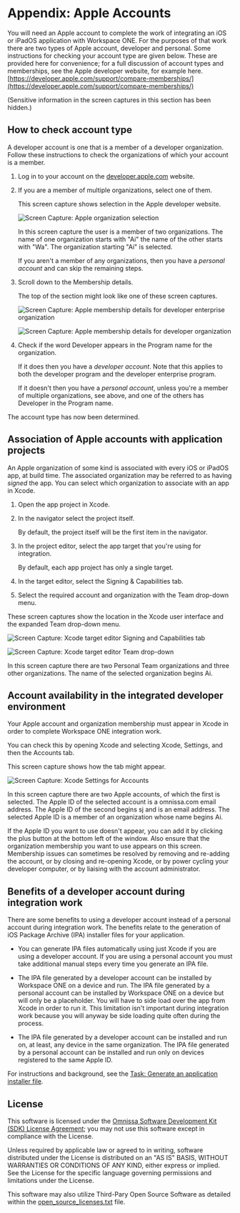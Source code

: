# Appendix: Apple Accounts
You will need an Apple account to complete the work of integrating an iOS or
iPadOS application with Workspace ONE. For the purposes of that work there are
two types of Apple account, developer and personal. Some instructions for
checking your account type are given below. These are provided here for
convenience; for a full discussion of account types and memberships, see the
Apple developer website, for example here.  
[https://developer.apple.com/support/compare-memberships/](https://developer.apple.com/support/compare-memberships/)

(Sensitive information in the screen captures in this section has been hidden.)

## How to check account type
A developer account is one that is a member of a developer organization. Follow
these instructions to check the organizations of which your account is a member.

1.  Log in to your account on the
    [developer.apple.com](https://developer.apple.com) website.

2.  If you are a member of multiple organizations, select one of them.

    This screen capture shows selection in the Apple developer website.

    ![**Screen Capture:** Apple organization selection](Screen_AppleAccount.png)

    In this screen capture the user is a member of two organizations. The name of one
    organization starts with "Ai" the name of the other starts with "Wa". The organization
    starting "Ai" is selected.

    If you aren't a member of any organizations, then you have a
    *personal account* and can skip the remaining steps.

3.  Scroll down to the Membership details.

    The top of the section might look like one of these screen captures.

    <p class="side-by-side" />

    ![**Screen Capture:** Apple membership details for developer enterprise organization](Screen_AppleMembershipDetails_Enterprise.png)

    ![**Screen Capture:** Apple membership details for developer organization](Screen_AppleMembershipDetails_Developer.png)

    <p/>

4.  Check if the word Developer appears in the Program name for the
    organization.

    If it does then you have a *developer account*. Note that this applies to
    both the developer program and the developer enterprise program.
    
    If it doesn't then you have a *personal account*, unless you're a member of
    multiple organizations, see above, and one of the others has Developer in
    the Program name.

The account type has now been determined.

## Association of Apple accounts with application projects
An Apple organization of some kind is associated with every iOS or iPadOS app,
at build time. The associated organization may be referred to as having *signed*
the app. You can select which organization to associate with an app in Xcode.

<p class="compress-vertical" />

1.  Open the app project in Xcode.

2.  In the navigator select the project itself.

    By default, the project itself will be the first item in the navigator.

3.  In the project editor, select the app target that you're using for
    integration.

    By default, each app project has only a single target.

4.  In the target editor, select the Signing & Capabilities tab.

5.  Select the required account and organization with the Team drop-down
    menu.

These screen captures show the location in the Xcode user interface and the
expanded Team drop-down menu.

![**Screen Capture:** Xcode target editor Signing and Capabilities tab](Screen_XcodeSigningAndCapabilities.png)

![**Screen Capture:** Xcode target editor Team drop-down](Screen_XcodeTargetTeam.png)

In this screen capture there are two Personal Team organizations and three other
organizations. The name of the selected organization begins Ai.

## Account availability in the integrated developer environment
Your Apple account and organization membership must appear in Xcode in order to
complete Workspace ONE integration work.

You can check this by opening Xcode and selecting Xcode, Settings, and then
the Accounts tab.

This screen capture shows how the tab might appear.

![**Screen Capture:** Xcode Settings for Accounts](Screen_XcodeAccounts.png)

In this screen capture there are two Apple accounts, of which the first is
selected. The Apple ID of the selected account is a omnissa.com email
address. The Apple ID of the second begins sj and is an email address. The
selected Apple ID is a member of an organization whose name begins Ai.

If the Apple ID you want to use doesn't appear, you can add it by clicking
the plus button at the bottom left of the window. Also ensure that the
organization membership you want to use appears on this screen. Membership
issues can sometimes be resolved by removing and re-adding the account, or
by closing and re-opening Xcode, or by power cycling your developer
computer, or by liaising with the account administrator.

## Benefits of a developer account during integration work
There are some benefits to using a developer account instead of a personal
account during integration work. The benefits relate to the generation of iOS
Package Archive (IPA) installer files for your application.

-   You can generate IPA files automatically using just Xcode if you are using a
    developer account. If you are using a personal account you must take
    additional manual steps every time you generate an IPA file.

-   The IPA file generated by a developer account can be installed by Workspace
    ONE on a device and run. The IPA file generated by a personal account can be
    installed by Workspace ONE on a device but will only be a placeholder. You
    will have to side load over the app from Xcode in order to run it. This
    limitation isn't important during integration work because you will anyway
    be side loading quite often during the process.

-   The IPA file generated by a developer account can be installed and run on,
    at least, any device in the same organization. The IPA file generated by a
    personal account can be installed and run only on devices registered to the
    same Apple ID.

For instructions and background, see the
[Task: Generate an application installer file](../04Task_Generate-an-application-installer-file/readme.md).

## License

This software is licensed under the [Omnissa Software Development Kit (SDK) License Agreement](https://static.omnissa.com/sites/default/files/omnissa-sdk-agreement.pdf); you may not use this software except in compliance with the License.

Unless required by applicable law or agreed to in writing, software distributed under the License is distributed on an "AS IS" BASIS, WITHOUT WARRANTIES OR CONDITIONS OF ANY KIND, either express or implied. See the License for the specific language governing permissions and limitations under the License.

This software may also utilize Third-Pary Open Source Software as detailed within the [open_source_licenses.txt](open_source_licenses.txt) file.
